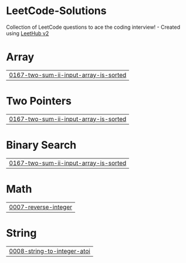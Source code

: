 # LeetCode-Solutions
Collection of LeetCode questions to ace the coding interview! - Created using [LeetHub v2](https://github.com/arunbhardwaj/LeetHub-2.0)


# Array
|  |
| ------- |
| [0167-two-sum-ii-input-array-is-sorted](https://github.com/Harshit-BCS/LeetCode-Solutions/tree/master/0167-two-sum-ii-input-array-is-sorted) |
# Two Pointers
|  |
| ------- |
| [0167-two-sum-ii-input-array-is-sorted](https://github.com/Harshit-BCS/LeetCode-Solutions/tree/master/0167-two-sum-ii-input-array-is-sorted) |
# Binary Search
|  |
| ------- |
| [0167-two-sum-ii-input-array-is-sorted](https://github.com/Harshit-BCS/LeetCode-Solutions/tree/master/0167-two-sum-ii-input-array-is-sorted) |
# Math
|  |
| ------- |
| [0007-reverse-integer](https://github.com/Harshit-BCS/LeetCode-Solutions/tree/master/0007-reverse-integer) |
# String
|  |
| ------- |
| [0008-string-to-integer-atoi](https://github.com/Harshit-BCS/LeetCode-Solutions/tree/master/0008-string-to-integer-atoi) |